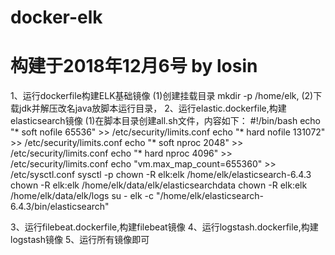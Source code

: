 # docker-elk
# 构建于2018年12月6号   by  losin
1、运行dockerfile构建ELK基础镜像
    (1)创建挂载目录  mkdir -p /home/elk,
    (2)下载jdk并解压改名java放脚本运行目录，
2、运行elastic.dockerfile,构建elasticsearch镜像
    (1)在脚本目录创建all.sh文件，内容如下：
    #!/bin/bash
    echo "* soft nofile 65536" >> /etc/security/limits.conf
    echo "* hard nofile 131072" >> /etc/security/limits.conf
    echo "* soft nproc 2048" >> /etc/security/limits.conf
    echo "* hard nproc 4096" >> /etc/security/limits.conf
    echo "vm.max_map_count=655360" >> /etc/sysctl.conf
    sysctl -p
    chown -R elk:elk /home/elk/elasticsearch-6.4.3
    chown -R elk:elk /home/elk/data/elk/elasticsearchdata
    chown -R elk:elk /home/elk/data/elk/logs
    su - elk -c "/home/elk/elasticsearch-6.4.3/bin/elasticsearch"

3、运行filebeat.dockerfile,构建filebeat镜像
4、运行logstash.dockerfile,构建logstash镜像
5、运行所有镜像即可
